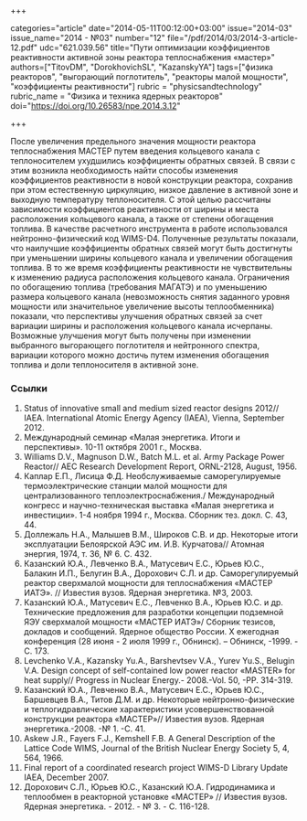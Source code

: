 +++

categories="article"
date="2014-05-11T00:12:00+03:00"
issue="2014-03"
issue_name="2014 - №03"
number="12"
file="/pdf/2014/03/2014-3-article-12.pdf"
udc="621.039.56"
title="Пути оптимизации коэффициентов реактивности активной зоны реактора теплоснабжения «мастер»"
authors=["TitovDM", "DorokhovichSL", "KazanskyYA"]
tags=["физика реакторов", "выгорающий поглотитель", "реакторы малой мощности", "коэффициенты реактивности"]
rubric = "physicsandtechnology"
rubric_name = "Физика и техника ядерных реакторов"
doi="https://doi.org/10.26583/npe.2014.3.12"

+++

После увеличения предельного значения мощности реактора теплоснабжения МАСТЕР путем введения кольцевого канала с теплоносителем ухудшились коэффициенты обратных связей. В связи с этим возникла необходимость найти способы изменения коэффициентов реактивности в новой конструкции реактора, сохранив при этом естественную циркуляцию, низкое давление в активной зоне и выходную температуру теплоносителя. С этой целью рассчитаны зависимости коэффициентов реактивности от ширины и места расположения кольцевого канала, а также от степени обогащения топлива. В качестве расчетного инструмента в работе использовался нейтронно-физический код WIMS-D4. Полученные результаты показали, что наилучшие коэффициенты обратных связей могут быть достигнуты при уменьшении ширины кольцевого канала и увеличении обогащения топлива. В то же время коэффициенты реактивности не чувствительны к изменению радиуса расположения кольцевого канала. Ограничения по обогащению топлива (требования МАГАТЭ) и по уменьшению размера кольцевого канала (невозможность снятия заданного уровня мощности или значительное увеличение высоты теплообменника) показали, что перспективы улучшения обратных связей за счет вариации ширины и расположения кольцевого канала исчерпаны. Возможные улучшения могут быть получены при изменении выбранного выгорающего поглотителя и нейтронного спектра, вариации которого можно достичь путем изменения обогащения топлива и доли теплоносителя в активной зоне.

### Ссылки

1. Status of innovative small and medium sized reactor designs 2012// IAEA. International Atomic Energy Agency (IAEA), Vienna, September 2012.
2. Международный семинар «Малая энергетика. Итоги и перспективы». 10-11 октября 2001 г., Москва.
3. Williams D.V., Magnuson D.W., Batch M.L. et al. Army Package Power Reactor// AEC Research Development Report, ORNL-2128, August, 1956.
4. Каплар Е.П., Лисица Ф.Д. Необслуживаемые саморегулируемые термоэлектрические станции малой мощности для централизованного теплоэлектроснабжения./ Международный конгресс и научно-техническая выставка «Малая энергетика и инвестиции». 1-4 ноября 1994 г., Москва. Сборник тез. докл. С. 43, 44.
5. Доллежаль Н.А., Малышев В.М., Широков С.В. и др. Некоторые итоги эксплуатации Белоярской АЭС им. И.В. Курчатова// Атомная энергия, 1974, т. 36, № 6. С. 432.
6. Казанский Ю.А., Левченко В.А., Матусевич Е.С., Юрьев Ю.С., Балакин И.П., Белугин В.А., Дорохович С.Л. и др. Саморегулируемый реактор сверхмалой мощности для теплоснабжения «МАСТЕР ИАТЭ». // Известия вузов. Ядерная энергетика. №3, 2003.
7. Казанский Ю.А., Матусевич Е.С., Левченко В.А., Юрьев Ю.С. и др. Технические предложения для разработки концепции подземной ЯЭУ сверхмалой мощности «МАСТЕР ИАТЭ»/ Сборник тезисов, докладов и сообщений. Ядерное общество России. X ежегодная конференция (28 июня - 2 июля 1999 г., Обнинск). – Обнинск, -1999. -C. 173.
8. Levchenko V.A., Kazansky Yu.A., Barshevtsev V.A., Yurev Yu.S., Belugin V.A. Design concept of self-contained low power reactor «MASTER» for heat supply// Progress in Nuclear Energy.- 2008.-Vol. 50, -PP. 314-319.
9. Казанский Ю.А., Левченко В.А., Матусевич Е.С., Юрьев Ю.С., Баршевцев В.А., Титов Д.М. и др. Некоторые нейтронно-физические и теплогидравлические характеристики усовершенствованной конструкции реактора «МАСТЕР»// Известия вузов. Ядерная энергетика.-2008. -№ 1. -С. 41.
10. Askew J.R., Fayers F.J., Kemshell F.B. A General Description of the Lattice Code WIMS, Journal of the British Nuclear Energy Society 5, 4, 564, 1966.
11. Final report of a coordinated research project WIMS-D Library Update IAEA, December 2007.
12. Дорохович С.Л., Юрьев Ю.С., Казанский Ю.А. Гидродинамика и теплообмен в реакторной установке «МАСТЕР» // Известия вузов. Ядерная энергетика. - 2012. - № 3. - С. 116-128.